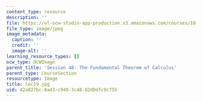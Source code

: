 ```yaml
---
content_type: resource
description: ''
file: https://ol-ocw-studio-app-production.s3.amazonaws.com/courses/18-01sc-single-variable-calculus-fall-2010/42a027bc8a43c9493c4082d0dfc9c755_lec19.jpg
file_type: image/jpeg
image_metadata:
  caption: ''
  credit: ''
  image-alt: ''
learning_resource_types: []
ocw_type: OCWImage
parent_title: 'Session 48: The Fundamental Theorem of Calculus'
parent_type: CourseSection
resourcetype: Image
title: lec19.jpg
uid: 42a027bc-8a43-c949-3c40-82d0dfc9c755
---
```

